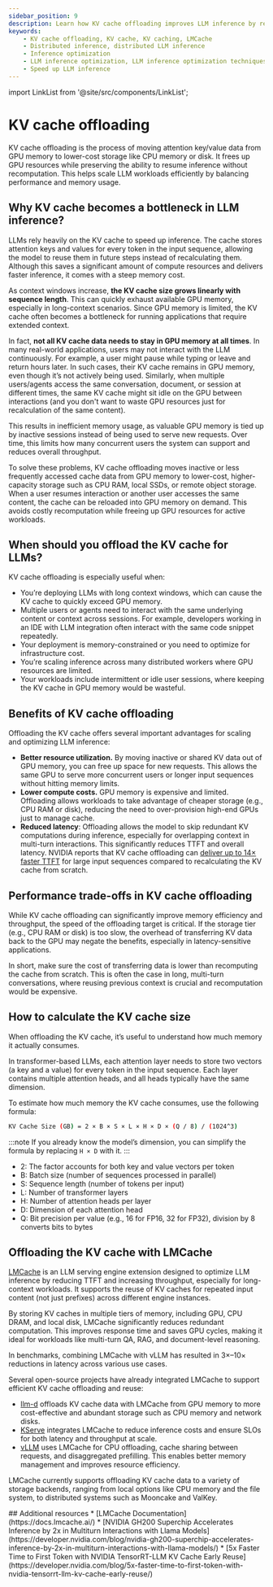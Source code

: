 ```yaml
---
sidebar_position: 9
description: Learn how KV cache offloading improves LLM inference by reducing GPU memory usage, lowering latency, and cutting compute costs.
keywords:
    - KV cache offloading, KV cache, KV caching, LMCache
    - Distributed inference, distributed LLM inference
    - Inference optimization
    - LLM inference optimization, LLM inference optimization techniques​
    - Speed up LLM inference
---
```


import LinkList from '@site/src/components/LinkList';

# KV cache offloading

KV cache offloading is the process of moving attention key/value data from GPU memory to lower-cost storage like CPU memory or disk. It frees up GPU resources while preserving the ability to resume inference without recomputation. This helps scale LLM workloads efficiently by balancing performance and memory usage.

## Why KV cache becomes a bottleneck in LLM inference?

LLMs rely heavily on the KV cache to speed up inference. The cache stores attention keys and values for every token in the input sequence, allowing the model to reuse them in future steps instead of recalculating them. Although this saves a significant amount of compute resources and delivers faster inference, it comes with a steep memory cost.

As context windows increase, **the KV cache size grows linearly with sequence length**. This can quickly exhaust available GPU memory, especially in long-context scenarios. Since GPU memory is limited, the KV cache often becomes a bottleneck for running applications that require extended context.

In fact, **not all KV cache data needs to stay in GPU memory at all times**. In many real-world applications, users may not interact with the LLM continuously. For example, a user might pause while typing or leave and return hours later. In such cases, their KV cache remains in GPU memory, even though it’s not actively being used. Similarly, when multiple users/agents access the same conversation, document, or session at different times, the same KV cache might sit idle on the GPU between interactions (and you don't want to waste GPU resources just for recalculation of the same content). 

This results in inefficient memory usage, as valuable GPU memory is tied up by inactive sessions instead of being used to serve new requests. Over time, this limits how many concurrent users the system can support and reduces overall throughput.

To solve these problems, KV cache offloading moves inactive or less frequently accessed cache data from GPU memory to lower-cost, higher-capacity storage such as CPU RAM, local SSDs, or remote object storage. When a user resumes interaction or another user accesses the same content, the cache can be reloaded into GPU memory on demand. This avoids costly recomputation while freeing up GPU resources for active workloads.

## When should you offload the KV cache for LLMs?

KV cache offloading is especially useful when:

- You’re deploying LLMs with long context windows, which can cause the KV cache to quickly exceed GPU memory.
- Multiple users or agents need to interact with the same underlying content or context across sessions. For example, developers working in an IDE with LLM integration often interact with the same code snippet repeatedly.
- Your deployment is memory-constrained or you need to optimize for infrastructure cost.
- You’re scaling inference across many distributed workers where GPU resources are limited.
- Your workloads include intermittent or idle user sessions, where keeping the KV cache in GPU memory would be wasteful.

## Benefits of KV cache offloading

Offloading the KV cache offers several important advantages for scaling and optimizing LLM inference:

- **Better resource utilization.** By moving inactive or shared KV data out of GPU memory, you can free up space for new requests. This allows the same GPU to serve more concurrent users or longer input sequences without hitting memory limits.
- **Lower compute costs.** GPU memory is expensive and limited. Offloading allows workloads to take advantage of cheaper storage (e.g., CPU RAM or disk), reducing the need to over-provision high-end GPUs just to manage cache.
- **Reduced latency**: Offloading allows the model to skip redundant KV computations during inference, especially for overlapping context in multi-turn interactions. This significantly reduces TTFT and overall latency. NVIDIA reports that KV cache offloading can [deliver up to 14× faster TTFT](https://developer.nvidia.com/blog/nvidia-gh200-superchip-accelerates-inference-by-2x-in-multiturn-interactions-with-llama-models/) for large input sequences compared to recalculating the KV cache from scratch.

## Performance trade-offs in KV cache offloading

While KV cache offloading can significantly improve memory efficiency and throughput, the speed of the offloading target is critical. If the storage tier (e.g., CPU RAM or disk) is too slow, the overhead of transferring KV data back to the GPU may negate the benefits, especially in latency-sensitive applications.

In short, make sure the cost of transferring data is lower than recomputing the cache from scratch. This is often the case in long, multi-turn conversations, where reusing previous context is crucial and recomputation would be expensive.

## How to calculate the KV cache size

When offloading the KV cache, it’s useful to understand how much memory it actually consumes.

In transformer-based LLMs, each attention layer needs to store two vectors (a key and a value) for every token in the input sequence. Each layer contains multiple attention heads, and all heads typically have the same dimension.

To estimate how much memory the KV cache consumes, use the following formula:

```bash
KV Cache Size (GB) = 2 × B × S × L × H × D × (Q / 8) / (1024^3)
```

:::note 
If you already know the model’s dimension, you can simplify the formula by replacing `H × D` with it.
:::

- 2: The factor accounts for both key and value vectors per token
- B: Batch size (number of sequences processed in parallel)
- S: Sequence length (number of tokens per input)
- L: Number of transformer layers
- H: Number of attention heads per layer
- D: Dimension of each attention head
- Q: Bit precision per value (e.g., 16 for FP16, 32 for FP32), division by 8 converts bits to bytes

## Offloading the KV cache with LMCache

[LMCache](https://github.com/LMCache/LMCache) is an LLM serving engine extension designed to optimize LLM inference by reducing TTFT and increasing throughput, especially for long-context workloads. It supports the reuse of KV caches for repeated input content (not just prefixes) across different engine instances.

By storing KV caches in multiple tiers of memory, including GPU, CPU DRAM, and local disk, LMCache significantly reduces redundant computation. This improves response time and saves GPU cycles, making it ideal for workloads like multi-turn QA, RAG, and document-level reasoning.

In benchmarks, combining LMCache with vLLM has resulted in 3×–10× reductions in latency across various use cases.

Several open-source projects have already integrated LMCache to support efficient KV cache offloading and reuse:

- [llm-d](https://www.redhat.com/en/about/press-releases/red-hat-launches-llm-d-community-powering-distributed-gen-ai-inference-scale) offloads KV cache data with LMCache from GPU memory to more cost-effective and abundant storage such as CPU memory and network disks.
- [KServe](https://kserve.github.io/website/0.15/modelserving/v1beta1/llm/huggingface/kv_cache_offloading/) integrates LMCache to reduce inference costs and ensure SLOs for both latency and throughput at scale.
- [vLLM](https://docs.vllm.ai/en/latest/examples/others/lmcache.html) uses LMCache for CPU offloading, cache sharing between requests, and disaggregated prefilling. This enables better memory management and improves resource efficiency.

LMCache currently supports offloading KV cache data to a variety of storage backends, ranging from local options like CPU memory and the file system, to distributed systems such as Mooncake and ValKey.

<LinkList>
  ## Additional resources
  * [LMCache Documentation](https://docs.lmcache.ai/)
  * [NVIDIA GH200 Superchip Accelerates Inference by 2x in Multiturn Interactions with Llama Models](https://developer.nvidia.com/blog/nvidia-gh200-superchip-accelerates-inference-by-2x-in-multiturn-interactions-with-llama-models/)
  * [5x Faster Time to First Token with NVIDIA TensorRT-LLM KV Cache Early Reuse](https://developer.nvidia.com/blog/5x-faster-time-to-first-token-with-nvidia-tensorrt-llm-kv-cache-early-reuse/)
</LinkList>